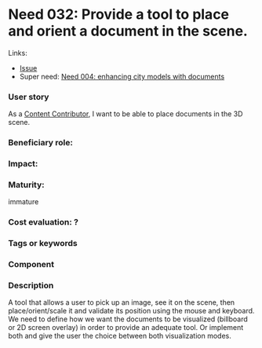 
# Need 032: Provide a tool to place and orient a document in the scene.

Links:
 * [Issue](https://github.com/MEPP-team/RICT/issues/45)
 * Super need: [Need 004: enhancing city models with documents](Need004.md)


### User story

As a [Content Contributor](Roles.md#content-contributor), I want to be able to place documents in the 3D scene.


### Beneficiary role: 

### Impact: 


### Maturity: 
immature

### Cost evaluation: ?

### Tags or keywords

### Component


### Description
A tool that allows a user to pick up an image, see it on the scene, then place/orient/scale it and validate its position using the mouse and keyboard.
We need to define how we want the documents to be visualized (billboard or 2D screen overlay) in order to provide an adequate tool. Or implement both and give the user the choice between both visualization modes.
